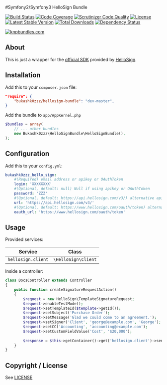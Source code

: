 #Symfony2/Symfony3 HelloSign Bundle

[![Build Status](https://img.shields.io/scrutinizer/build/g/Bukashk0zzz/HelloSignBundle.svg?style=flat-square)](https://travis-ci.org/Bukashk0zzz/HelloSignBundle)
[![Code Coverage](https://img.shields.io/codecov/c/github/Bukashk0zzz/HelloSignBundle.svg?style=flat-square)](https://codecov.io/github/Bukashk0zzz/HelloSignBundle)
[![Scrutinizer Code Quality](https://img.shields.io/scrutinizer/g/Bukashk0zzz/HelloSignBundle.svg?style=flat-square)](https://scrutinizer-ci.com/g/Bukashk0zzz/HelloSignBundle/?branch=master)
[![License](https://img.shields.io/packagist/l/Bukashk0zzz/hellosign-bundle.svg?style=flat-square)](https://packagist.org/packages/Bukashk0zzz/hellosign-bundle)
[![Latest Stable Version](https://img.shields.io/packagist/v/Bukashk0zzz/hellosign-bundle.svg?style=flat-square)](https://packagist.org/packages/Bukashk0zzz/hellosign-bundle)
[![Total Downloads](https://img.shields.io/packagist/dt/Bukashk0zzz/hellosign-bundle.svg?style=flat-square)](https://packagist.org/packages/Bukashk0zzz/hellosign-bundle)
[![Dependency Status](https://www.versioneye.com/user/projects/56780cf8107997002d00131d/badge.svg?style=flat)](https://www.versioneye.com/user/projects/56780cf8107997002d00131d)

[![knpbundles.com](http://knpbundles.com/Bukashk0zzz/HelloSignBundle/badge-short)](http://knpbundles.com/Bukashk0zzz/HelloSignBundle)

About
-----

This is just a wrapper for the [official SDK](https://github.com/HelloFax/hellosign-php-sdk) provided by [HelloSign](https://www.hellosign.com).

Installation
------------

Add this to your `composer.json` file:

```json
"require": {
	"bukashk0zzz/hellosign-bundle": "dev-master",
}
```


Add the bundle to `app/AppKernel.php`

```php
$bundles = array(
	// ... other bundles
	new Bukashk0zzz\HelloSignBundle\HelloSignBundle(),
);
```

Configuration
-------------

Add this to your `config.yml`:

```yaml
bukashk0zzz_hello_sign:
    #(Required) email address or apikey or OAuthToken
    login: 'XXXXXXXX'
    #(Optional, default: null) Null if using apikey or OAuthToken
    password: 'ZZZ'
    #(Optional, default: https://api.hellosign.com/v3/) alternative api base url
    url: 'https://api.hellosign.com/v3/'
    #(Optional, default: https://www.hellosign.com/oauth/token) alternative oauth url
    oauth_url: 'https://www.hellosign.com/oauth/token'
```


Usage
-----

Provided services:

| Service             | Class                         |
|---------------------|-------------------------------|
| `hellosign.client`  | `\HelloSign\Client`           |


Inside a controller:

```php
class DocsController extends Controller
{
    public function createSignatureRequestAction()
    {
        $request = new HelloSign\TemplateSignatureRequest;
        $request->enableTestMode();
        $request->setTemplateId($template->getId());
        $request->setSubject('Purchase Order');
        $request->setMessage('Glad we could come to an agreement.');
        $request->setSigner('Client', 'george@example.com', 'George');
        $request->setCC('Accounting', 'accounting@example.com');
        $request->setCustomFieldValue('Cost', '$20,000');
        
        $response = $this->getContainer()->get('hellosign.client')->sendTemplateSignatureRequest($request);
    }
}
```

Copyright / License
-------------------

See [LICENSE](https://github.com/bukashk0zzz/HelloSignBundle/blob/master/LICENSE)
